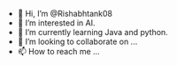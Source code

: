 - 👋 Hi, I’m @Rishabhtank08
- 👀 I’m interested in AI.
- 🌱 I’m currently learning Java and python.
- 💞️ I’m looking to collaborate on ...
- 📫 How to reach me ...

<!---
Rishabhtank08/Rishabhtank08 is a ✨ special ✨ repository because its `README.md` (this file) appears on your GitHub profile.
You can click the Preview link to take a look at your changes.
--->
